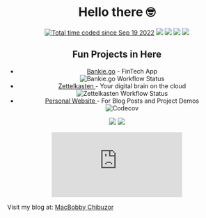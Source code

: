 <div align="center">
<h1>Hello there 🤓  </h1>
</div>


<div align="center">
<a href="https://wakatime.com/@67525e96-ed26-49be-8420-a19efc79be8b"><img src="https://wakatime.com/badge/user/67525e96-ed26-49be-8420-a19efc79be8b.svg" alt="Total time coded since Sep 19 2022" /></a>
<a href="https://www.rust-lang.org"><img src="https://img.shields.io/badge/LANG-Rust-f2cdcd?style=flat&logo=rust" /></a>
<a href="https://www.golang.org"><img src="https://img.shields.io/badge/LANG-Go-f2cdcd?style=flat&logo=go" /></a>
<a href="https://discord.gg/ghost_mac"><img src="https://img.shields.io/discord/831364077875626015?color=74c7ec&label=DISCORD&logo=discord" /></a>
<a href="https://github.com/theghostmac"><img src="https://img.shields.io/github/stars/theghostmac?color=cdd6f4&label=GITHUB&style=flat&logo=github" /></a>

</div>
<div align="center">
<h2>Fun Projects in Here </h2>
	<ul>
		<li><a href="https://github.com/theghostmac/bankie.go">Bankie.go</a> - FinTech App </li> <img alt="Bankie.go Workflow Status" src="https://img.shields.io/github/actions/workflow/status/theghostmac/bankie.go/build.yml">
    <li><a href="https://github.com/theghostmac/Zettelkasten">Zettelkasten </a> - Your digital brain on the cloud</li><img alt="Zettelkasten Workflow Status" src="https://img.shields.io/github/actions/workflow/status/theghostmac/Zettelkasten/build.yml">
     <li><a href="https://theghostmac.github.io">Personal Website </a> - For Blog Posts and Project Demos</li><img alt="Codecov" src="https://img.shields.io/codecov/c/github/theghostmac/theghostmac.github.io">
  		<br />
	</ul>
<img src="https://github-readme-stats.vercel.app/api?username=theghostmac&hide_title=true&hide_rank=true&show_icons=true&include_all_commits=true&line_height=24&hide_border=true&bg_color=1e1e2e&text_color=cdd6f4&icon_color=cba6f7&title_color=94e2d5" />
	<img src="https://github-readme-stats.vercel.app/api/top-langs/?username=theghostmac&hide_title=true&langs_count=8&layout=compact&hide_border=true&bg_color=1e1e2e&text_color=cdd6f4&icon_color=cba6f7&title_color=94e2d5" />


![GitHub search hit counter](https://img.shields.io/github/search/theghostmac/theghostmac/README.md)


</div>

Visit my blog at: [MacBobby Chibuzor](https://theghostmac.github.io)

